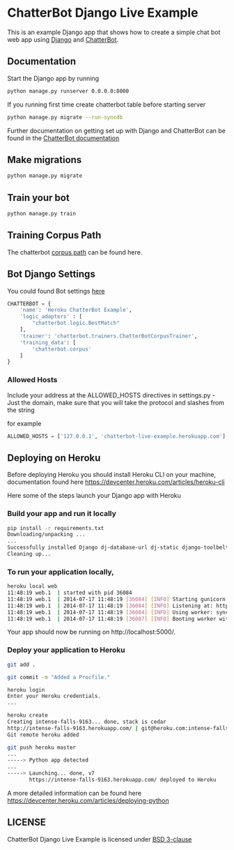 # ChatterBot Django Live Example

This is an example Django app that shows how to create a simple chat bot web
app using [Django](https://ww.djangoproject.com) and [ChatterBot](https://github.com/gunthercox/ChatterBot).

## Documentation

Start the Django app by running 

``` Bash
python manage.py runserver 0.0.0.0:8000
```

If you running first time create chatterbot table before starting server

``` Bash
python manage.py migrate --run-syncdb
```

Further documentation on getting set up with Django and ChatterBot can be found in the [ChatterBot documentation](http://chatterbiot.readthedocs.io/en/latest/django.html)

## Make migrations

``` Bash
python manage.py migrate
```
## Train your bot

``` Bash
python manage.py train
```

## Training Corpus Path
The chatterbot [corpus path](https://github.com/gunthercox/chatterbot-corpus/tree/master/chatterbot_corpus/data/english) can be found here.

## Bot Django Settings
You could found Bot settings [here](./example_app/settings.py)

``` Python
CHATTERBOT = {
    'name': 'Heroku ChatterBot Example',
    'logic_adapters' : [
        "chatterbot.logic.BestMatch"
    ],
    'trainer': 'chatterbot.trainers.ChatterBotCorpusTrainer',
    'training_data': [
        'chatterbot.corpus'
    ]
}
```

### Allowed Hosts
Include your address at the ALLOWED_HOSTS directives in settings.py - Just the domain, make sure that you will take the protocol and slashes from the string

for example
``` Python
ALLOWED_HOSTS = ['127.0.0.1', 'chatterbot-live-example.herokuapp.com']
```

## Deploying on Heroku

Before deploying Heroku you should install Heroku CLI on your machine, documentation found here https://devcenter.heroku.com/articles/heroku-cli

Here some of the steps launch your Django app with Heroku

### Build your app and run it locally

``` bash
pip install -r requirements.txt
Downloading/unpacking ...
...
Successfully installed Django dj-database-url dj-static django-toolbelt gunicorn psycopg2 static3
Cleaning up...
```

### To run your application locally,

``` bash
heroku local web
11:48:19 web.1  | started with pid 36084
11:48:19 web.1  | 2014-07-17 11:48:19 [36084] [INFO] Starting gunicorn 19.0.0
11:48:19 web.1  | 2014-07-17 11:48:19 [36084] [INFO] Listening at: http://0.0.0.0:5000 (36084)
11:48:19 web.1  | 2014-07-17 11:48:19 [36084] [INFO] Using worker: sync
11:48:19 web.1  | 2014-07-17 11:48:19 [36087] [INFO] Booting worker with pid: 36087
``` 
Your app should now be running on http://localhost:5000/.

### Deploy your application to Heroku

``` Bash
git add .

git commit -m "Added a Procfile."

heroku login
Enter your Heroku credentials.
...

heroku create
Creating intense-falls-9163... done, stack is cedar
http://intense-falls-9163.herokuapp.com/ | git@heroku.com:intense-falls-9163.git
Git remote heroku added

git push heroku master
...
-----> Python app detected
...
-----> Launching... done, v7
       https://intense-falls-9163.herokuapp.com/ deployed to Heroku
```

A more detailed information can be found here https://devcenter.heroku.com/articles/deploying-python

## LICENSE
ChatterBot Django Live Example is licensed under [BSD 3-clause](./license.md)

